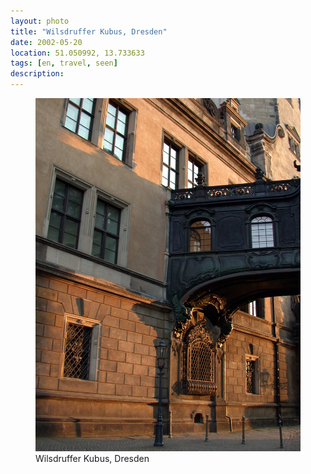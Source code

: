 ```yaml
---
layout: photo
title: "Wilsdruffer Kubus, Dresden"
date: 2002-05-20
location: 51.050992, 13.733633
tags: [en, travel, seen]
description: 
---
```


<figure>
  <img src="/assets/img/2002-05-20-wilsdruffer-kubus-dresden.jpeg" alt="Wilsdruffer Kubus, Dresden">
  <figcaption>Wilsdruffer Kubus, Dresden</figcaption>
</figure>
